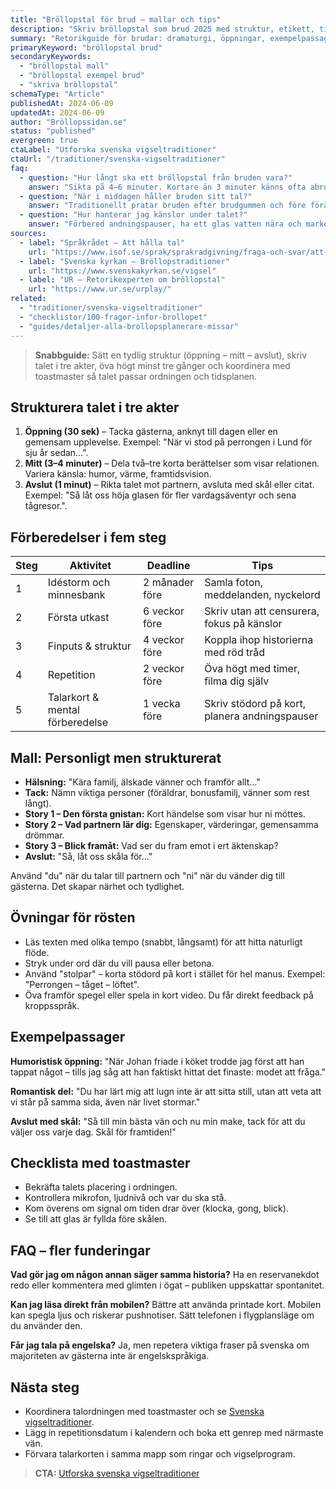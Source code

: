 ```yaml
---
title: "Bröllopstal för brud – mallar och tips"
description: "Skriv bröllopstal som brud 2025 med struktur, etikett, tidsplan och färdiga formuleringar."
summary: "Retorikguide för brudar: dramaturgi, öppningar, exempelpassager och checklistor så talet blir personligt och tryggt att hålla."
primaryKeyword: "bröllopstal brud"
secondaryKeywords:
  - "bröllopstal mall"
  - "bröllopstal exempel brud"
  - "skriva bröllopstal"
schemaType: "Article"
publishedAt: 2024-06-09
updatedAt: 2024-06-09
author: "Bröllopssidan.se"
status: "published"
evergreen: true
ctaLabel: "Utforska svenska vigseltraditioner"
ctaUrl: "/traditioner/svenska-vigseltraditioner"
faq:
  - question: "Hur långt ska ett bröllopstal från bruden vara?"
    answer: "Sikta på 4–6 minuter. Kortare än 3 minuter känns ofta abrupt, längre än 7 minuter tappar publiken. Öva med timer och justera tempot."
  - question: "När i middagen håller bruden sitt tal?"
    answer: "Traditionellt pratar bruden efter brudgummen och före föräldrarna, men moderna toastmasters låter paret tala i början av middagen. Bestäm ordningen tillsammans med toastmaster."
  - question: "Hur hanterar jag känslor under talet?"
    answer: "Förbered andningspauser, ha ett glas vatten nära och markera ställen där du kan stanna upp. Att ha stolpe eller korta stödord minskar stress."
sources:
  - label: "Språkrådet – Att hålla tal"
    url: "https://www.isof.se/sprak/sprakradgivning/fraga-och-svar/att-halla-tal"
  - label: "Svenska kyrkan – Bröllopstraditioner"
    url: "https://www.svenskakyrkan.se/vigsel"
  - label: "UR – Retorikexperten om bröllopstal"
    url: "https://www.ur.se/urplay/"
related:
  - "traditioner/svenska-vigseltraditioner"
  - "checklistor/100-fragor-infor-brollopet"
  - "guides/detaljer-alla-brollopsplanerare-missar"
---
```


> **Snabbguide:** Sätt en tydlig struktur (öppning – mitt – avslut), skriv talet i tre akter, öva högt minst tre gånger och koordinera med toastmaster så talet passar ordningen och tidsplanen.

## Strukturera talet i tre akter

1. **Öppning (30 sek)** – Tacka gästerna, anknyt till dagen eller en gemensam upplevelse. Exempel: "När vi stod på perrongen i Lund för sju år sedan…".
2. **Mitt (3–4 minuter)** – Dela två–tre korta berättelser som visar relationen. Variera känsla: humor, värme, framtidsvision.
3. **Avslut (1 minut)** – Rikta talet mot partnern, avsluta med skål eller citat. Exempel: "Så låt oss höja glasen för fler vardagsäventyr och sena tågresor.".

## Förberedelser i fem steg

| Steg | Aktivitet                       | Deadline       | Tips                                          |
| ---- | ------------------------------- | -------------- | --------------------------------------------- |
| 1    | Idéstorm och minnesbank         | 2 månader före | Samla foton, meddelanden, nyckelord           |
| 2    | Första utkast                   | 6 veckor före  | Skriv utan att censurera, fokus på känslor    |
| 3    | Finputs & struktur              | 4 veckor före  | Koppla ihop historierna med röd tråd          |
| 4    | Repetition                      | 2 veckor före  | Öva högt med timer, filma dig själv           |
| 5    | Talarkort & mental förberedelse | 1 vecka före   | Skriv stödord på kort, planera andningspauser |

## Mall: Personligt men strukturerat

- **Hälsning:** "Kära familj, älskade vänner och framför allt…"
- **Tack:** Nämn viktiga personer (föräldrar, bonusfamilj, vänner som rest långt).
- **Story 1 – Den första gnistan:** Kort händelse som visar hur ni möttes.
- **Story 2 – Vad partnern lär dig:** Egenskaper, värderingar, gemensamma drömmar.
- **Story 3 – Blick framåt:** Vad ser du fram emot i ert äktenskap?
- **Avslut:** "Så, låt oss skåla för…"

Använd "du" när du talar till partnern och "ni" när du vänder dig till gästerna. Det skapar närhet och tydlighet.

## Övningar för rösten

- Läs texten med olika tempo (snabbt, långsamt) för att hitta naturligt flöde.
- Stryk under ord där du vill pausa eller betona.
- Använd "stolpar" – korta stödord på kort i stället för hel manus. Exempel: "Perrongen – tåget – löftet".
- Öva framför spegel eller spela in kort video. Du får direkt feedback på kroppsspråk.

## Exempelpassager

**Humoristisk öppning:**
"När Johan friade i köket trodde jag först att han tappat något – tills jag såg att han faktiskt hittat det finaste: modet att fråga."

**Romantisk del:**
"Du har lärt mig att lugn inte är att sitta still, utan att veta att vi står på samma sida, även när livet stormar."

**Avslut med skål:**
"Så till min bästa vän och nu min make, tack för att du väljer oss varje dag. Skål för framtiden!"

## Checklista med toastmaster

- Bekräfta talets placering i ordningen.
- Kontrollera mikrofon, ljudnivå och var du ska stå.
- Kom överens om signal om tiden drar över (klocka, gong, blick).
- Se till att glas är fyllda före skålen.

## FAQ – fler funderingar

**Vad gör jag om någon annan säger samma historia?**
Ha en reservanekdot redo eller kommentera med glimten i ögat – publiken uppskattar spontanitet.

**Kan jag läsa direkt från mobilen?**
Bättre att använda printade kort. Mobilen kan spegla ljus och riskerar pushnotiser. Sätt telefonen i flygplansläge om du använder den.

**Får jag tala på engelska?**
Ja, men repetera viktiga fraser på svenska om majoriteten av gästerna inte är engelskspråkiga.

## Nästa steg

- Koordinera talordningen med toastmaster och se [Svenska vigseltraditioner](/traditioner/svenska-vigseltraditioner/).
- Lägg in repetitionsdatum i kalendern och boka ett genrep med närmaste vän.
- Förvara talarkorten i samma mapp som ringar och vigselprogram.

> **CTA:** [Utforska svenska vigseltraditioner](/traditioner/svenska-vigseltraditioner)
